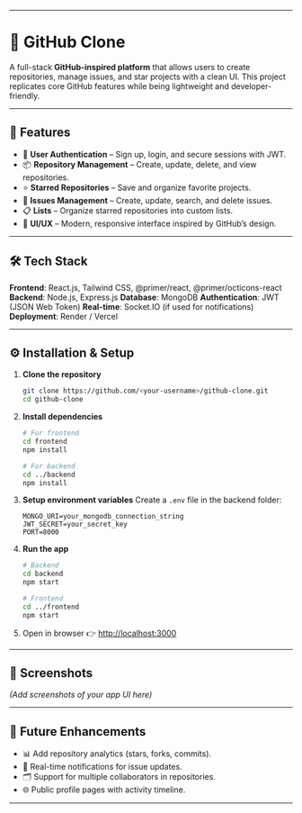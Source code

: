 

---

# 📂 GitHub Clone

A full-stack **GitHub-inspired platform** that allows users to create repositories, manage issues, and star projects with a clean UI. This project replicates core GitHub features while being lightweight and developer-friendly.

---

## 🚀 Features

* 🔑 **User Authentication** – Sign up, login, and secure sessions with JWT.
* 📦 **Repository Management** – Create, update, delete, and view repositories.
* ⭐ **Starred Repositories** – Save and organize favorite projects.
* 📝 **Issues Management** – Create, update, search, and delete issues.
* 📋 **Lists** – Organize starred repositories into custom lists.
* 🎨 **UI/UX** – Modern, responsive interface inspired by GitHub’s design.

---

## 🛠️ Tech Stack

**Frontend**: React.js, Tailwind CSS, @primer/react, @primer/octicons-react
**Backend**: Node.js, Express.js
**Database**: MongoDB
**Authentication**: JWT (JSON Web Token)
**Real-time**: Socket.IO (if used for notifications)
**Deployment**: Render / Vercel

---

## ⚙️ Installation & Setup

1. **Clone the repository**

   ```bash
   git clone https://github.com/<your-username>/github-clone.git
   cd github-clone
   ```

2. **Install dependencies**

   ```bash
   # For frontend
   cd frontend
   npm install

   # For backend
   cd ../backend
   npm install
   ```

3. **Setup environment variables**
   Create a `.env` file in the backend folder:

   ```env
   MONGO_URI=your_mongodb_connection_string
   JWT_SECRET=your_secret_key
   PORT=8000
   ```

4. **Run the app**

   ```bash
   # Backend
   cd backend
   npm start

   # Frontend
   cd ../frontend
   npm start
   ```

5. Open in browser 👉 [http://localhost:3000](http://localhost:3000)

---

## 📸 Screenshots

*(Add screenshots of your app UI here)*

---

## 🔮 Future Enhancements

* 📊 Add repository analytics (stars, forks, commits).
* 🔔 Real-time notifications for issue updates.
* 🗂️ Support for multiple collaborators in repositories.
* 🌐 Public profile pages with activity timeline.


---
 
